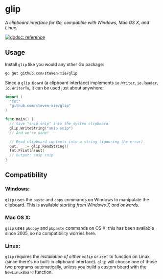 # glip

_A clipboard interface for Go, compatible with Windows, Mac OS X, and Linux._

[![godoc: reference][godoc-img]][godoc]

## Usage

Install `glip` like you would any other Go package:

```bash
go get github.com/steven-xie/glip
```

Since a `glip.Board` (a clipboard interface) implements `io.Writer`,
`io.Reader`, `io.WriterTo`, it can be used just about anywhere:

```go
import (
  "fmt"
  "github.com/steven-xie/glip"
)

func main() {
  // Save "snip snip" into the system clipboard.
  glip.WriteString("snip snip")
  // And we're done!

  // Read clipboard contents into a string (ignoring the error).
  out, _ := glip.ReadString()
  fmt.Println(out)
  // Output: snip snip
}
```

## Compatibility

### Windows:

`glip` uses the `paste` and `copy` commands on Windows to manipulate the
clipboard. This is available _starting from Windows 7, and onwards_.

### Mac OS X:

`glip` uses `pbcopy` and `pbpaste` commands on OS X; this has been available
since 2005, so no compatibility worries here.

### Linux:

`glip` requires the _installation of either `xclip` or `xsel`_ to function on
Linux (since there's no built-in clipboard interface). `glip` will choose
one of those two programs automatically, unless you build a custom board with
the `NewLinuxBoard` function.

[godoc]: https://godoc.org/github.com/steven-xie/glip
[godoc-img]: https://godoc.org/github.com/steven-xie/glip?status.svg
